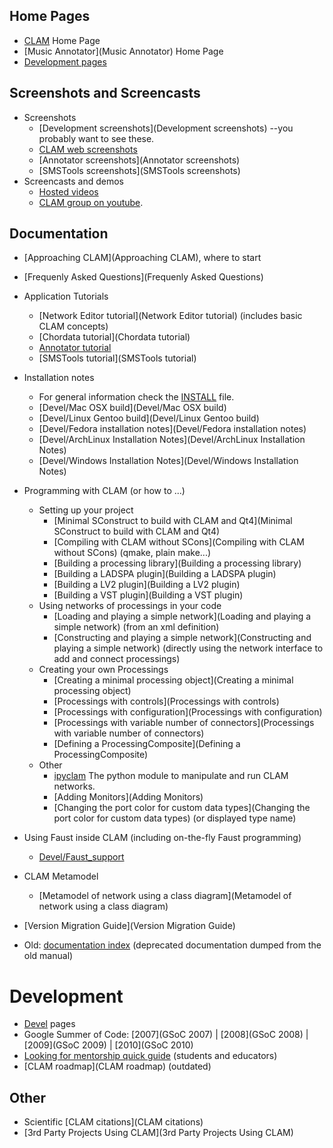 Home Pages
----------

-   [CLAM](http://clam-project.org) Home Page
-   [Music Annotator](Music Annotator) Home Page
-   [Development pages](Devel)

Screenshots and Screencasts
---------------------------

-   Screenshots
    -   [Development screenshots](Development screenshots) --you probably want to see these.
    -   [CLAM web screenshots](http://clam-project.org/screenshots.html)
    -   [Annotator screenshots](Annotator screenshots)
    -   [SMSTools screenshots](SMSTools screenshots)
-   Screencasts and demos
    -   [Hosted videos](http://clam-project.org/videos)
    -   [CLAM group on youtube](http://www.youtube.com/group/clamproject).

Documentation
-------------

-   [Approaching CLAM](Approaching CLAM), where to start

-   [Frequenly Asked Questions](Frequenly Asked Questions)

-   Application Tutorials
    -   [Network Editor tutorial](Network Editor tutorial) (includes basic CLAM concepts)
    -   [Chordata tutorial](Chordata tutorial)
    -   [Annotator tutorial](Manual_Annotator)
    -   [SMSTools tutorial](SMSTools tutorial)

-   Installation notes
    -   For general information check the [INSTALL](http://clam-project.org/clam/trunk/CLAM/INSTALL) file.
    -   [Devel/Mac OSX build](Devel/Mac OSX build)
    -   [Devel/Linux Gentoo build](Devel/Linux Gentoo build)
    -   [Devel/Fedora installation notes](Devel/Fedora installation notes)
    -   [Devel/ArchLinux Installation Notes](Devel/ArchLinux Installation Notes)
    -   [Devel/Windows Installation Notes](Devel/Windows Installation Notes)

-   Programming with CLAM (or how to ...)
    -   Setting up your project
        -   [Minimal SConstruct to build with CLAM and Qt4](Minimal SConstruct to build with CLAM and Qt4)
        -   [Compiling with CLAM without SCons](Compiling with CLAM without SCons) (qmake, plain make...)
        -   [Building a processing library](Building a processing library)
        -   [Building a LADSPA plugin](Building a LADSPA plugin)
        -   [Building a LV2 plugin](Building a LV2 plugin)
        -   [Building a VST plugin](Building a VST plugin)
    -   Using networks of processings in your code
        -   [Loading and playing a simple network](Loading and playing a simple network) (from an xml definition)
        -   [Constructing and playing a simple network](Constructing and playing a simple network) (directly using the network interface to add and connect processings)
    -   Creating your own Processings
        -   [Creating a minimal processing object](Creating a minimal processing object)
        -   [Processings with controls](Processings with controls)
        -   [Processings with configuration](Processings with configuration)
        -   [Processings with variable number of connectors](Processings with variable number of connectors)
        -   [Defining a ProcessingComposite](Defining a ProcessingComposite)
    -   Other
        -   [ipyclam](ipyclam) The python module to manipulate and run CLAM networks.
        -   [Adding Monitors](Adding Monitors)
        -   [Changing the port color for custom data types](Changing the port color for custom data types) (or displayed type name)
-   Using Faust inside CLAM (including on-the-fly Faust programming)
    -   [Devel/Faust\_support](Devel/Faust_support)
-   CLAM Metamodel
    -   [Metamodel of network using a class diagram](Metamodel of network using a class diagram)
-   [Version Migration Guide](Version Migration Guide)

-   Old: [documentation index](DeprecatedDoc/CLAMUserManual) (deprecated documentation dumped from the old manual)

Development
===========

-   [Devel](Devel) pages
-   Google Summer of Code: [2007](GSoC 2007) | [2008](GSoC 2008) | [2009](GSoC 2009) | [2010](GSoC 2010)
-   [Looking for mentorship quick guide](http://www.teachingopensource.org/index.php/Help_Wanted:_CLAM_Project) (students and educators)
-   [CLAM roadmap](CLAM roadmap) (outdated)

Other
-----

-   Scientific [CLAM citations](CLAM citations)
-   [3rd Party Projects Using CLAM](3rd Party Projects Using CLAM)

